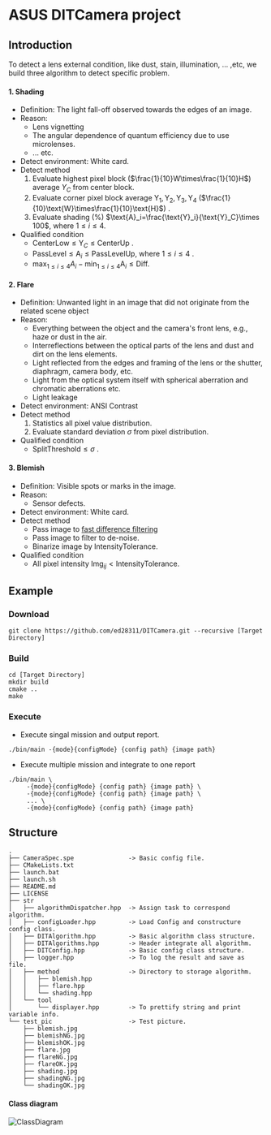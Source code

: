 # ASUS DITCamera project

## Introduction
To detect a lens external condition, like dust, stain, illumination, ... ,etc, we build three algorithm to detect specific problem.
#### 1. Shading
- Definition: The light fall-off observed towards the edges of an image.
- Reason: 
	- Lens vignetting
	- The angular dependence of quantum efficiency due to use microlenses.
	-  ... etc.
- Detect environment: White card.
- Detect method
	1. Evaluate highest pixel block ($\frac{1}{10}W\times\frac{1}{10}H$) average $Y_C$ from center block.
	2. Evaluate corner pixel block average $\text{Y}_1,\text{Y}_2,\text{Y}_3,\text{Y}_4$  ($\frac{1}{10}\text{W}\times\frac{1}{10}\text{H}$) .
	3. Evaluate shading (%) $\text{A}_i=\frac{\text{Y}_i}{\text{Y}_C}\times 100$, where $1\leq i\leq4$.
- Qualified condition
	- $\text{CenterLow}\leq\text{Y}_C\leq\text{CenterUp}$ .
	- $\text{PassLevel}\leq \text{A}_i \leq \text{PassLevelUp}$, where $1\leq i\leq4$ .
	- $\max_{1\leq i\leq4}{A_i}-\min_{1\leq i\leq4}{\text{A}_i}\leq \text{Diff}$.

#### 2. Flare
- Definition: Unwanted light in an image that did not originate from the related scene object
- Reason: 
	-   Everything between the object and the camera's front lens, e.g., haze or dust in the air.
	-   Interreflections between the optical parts of the lens and dust and dirt on the lens elements.
	-   Light reflected from the edges and framing of the lens or the shutter, diaphragm, camera body, etc.
	-   Light from the optical system itself with spherical aberration and chromatic aberrations etc.
	-   Light leakage
- Detect environment: ANSI Contrast
- Detect method
	1. Statistics all pixel value distribution.
	2. Evaluate standard deviation $\sigma$ from pixel distribution.
- Qualified condition
	- $\text{SplitThreshold}\leq\sigma$ .

#### 3. Blemish
- Definition: Visible spots or marks in the image.
- Reason:
	- Sensor defects.
- Detect environment: White card.
- Detect method
	- Pass image to [fast difference filtering](https://www.spiedigitallibrary.org/journals/journal-of-electronic-imaging/volume-18/issue-02/020501/Blemish-detection-in-camera-production-testing-using-fast-difference-filtering/10.1117/1.3132004.full)
	- Pass image to filter to de-noise.
	- Binarize image by $\text{IntensityTolerance}$.
- Qualified condition
	- All pixel intensity $\text{Img}_{ij}<\text{IntensityTolerance}$.
## Example
### Download
```
git clone https://github.com/ed28311/DITCamera.git --recursive [Target Directory]
```

### Build 
```
cd [Target Directory]
mkdir build 
cmake ..
make 
```

### Execute
- Execute singal mission and output report.
```
./bin/main -{mode}{configMode} {config path} {image path}
```
- Execute multiple mission and integrate to one report
```
./bin/main \ 
	 -{mode}{configMode} {config path} {image path} \
	 -{mode}{configMode} {config path} {image path} \
	 ... \
	 -{mode}{configMode} {config path} {image path}
```
## Structure
```
.
├── CameraSpec.spe               -> Basic config file.
├── CMakeLists.txt
├── launch.bat
├── launch.sh
├── README.md
├── LICENSE
├── str
│   ├── algorithmDispatcher.hpp  -> Assign task to correspond algorithm.
│   ├── configLoader.hpp         -> Load Config and constructure config class.
│   ├── DITAlgorithm.hpp         -> Basic algorithm class structure.
│   ├── DITAlgorithms.hpp        -> Header integrate all algorithm.
│   ├── DITConfig.hpp            -> Basic config class structure.
│   ├── logger.hpp               -> To log the result and save as file.
│   ├── method                   -> Directory to storage algorithm.
│   │   ├── blemish.hpp
│   │   ├── flare.hpp
│   │   └── shading.hpp
│   └── tool
│       └── displayer.hpp        -> To prettify string and print variable info.
└── test_pic                     -> Test picture.
    ├── blemish.jpg
    ├── blemishNG.jpg
    ├── blemishOK.jpg
    ├── flare.jpg
    ├── flareNG.jpg
    ├── flareOK.jpg
    ├── shading.jpg
    ├── shadingNG.jpg
    └── shadingOK.jpg

```

#### Class diagram
![ClassDiagram](DITCamera.png)